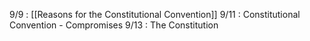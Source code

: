 
9/9 : [[Reasons for the Constitutional Convention]]
9/11 : Constitutional Convention - Compromises
9/13 : The Constitution